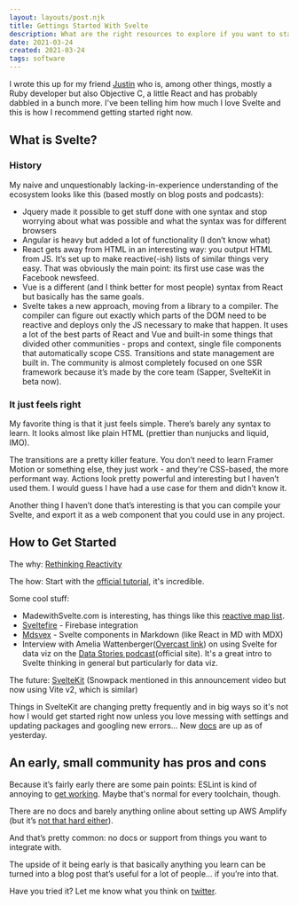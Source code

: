 ```yaml
---
layout: layouts/post.njk
title: Gettings Started With Svelte
description: What are the right resources to explore if you want to start learning Svelte?
date: 2021-03-24
created: 2021-03-24
tags: software
---
```


I wrote this up for my friend [Justin](https://www.twitter.com/jstn) who is, among other things, mostly a Ruby developer but also Objective C, a little React and has probably dabbled in a bunch more. I've been telling him how much I love Svelte and this is how I recommend getting started right now.

## What is Svelte?

### History

My naive and unquestionably lacking-in-experience understanding of the ecosystem looks like this (based mostly on blog posts and podcasts):

- Jquery made it possible to get stuff done with one syntax and stop worrying about what was possible and what the syntax was for different browsers
- Angular is heavy but added a lot of functionality (I don’t know what)
- React gets away from HTML in an interesting way: you output HTML from JS. It’s set up to make reactive(-ish) lists of similar things very easy. That was obviously the main point: its first use case was the Facebook newsfeed.
- Vue is a different (and I think better for most people) syntax from React but basically has the same goals.
- Svelte takes a new approach, moving from a library to a compiler. The compiler can figure out exactly which parts of the DOM need to be reactive and deploys only the JS necessary to make that happen. It uses a lot of the best parts of React and Vue and built-in some things that divided other communities - props and context, single file components that automatically scope CSS. Transitions and state management are built in. The community is almost completely focused on one SSR framework because it’s made by the core team (Sapper, SvelteKit in beta now).

### It just feels right

My favorite thing is that it just feels simple. There’s barely any syntax to learn. It looks almost like plain HTML (prettier than nunjucks and liquid, IMO).

The transitions are a pretty killer feature. You don’t need to learn Framer Motion or something else, they just work - and they're CSS-based, the more performant way. Actions look pretty powerful and interesting but I haven’t used them. I would guess I have had a use case for them and didn’t know it.

Another thing I haven’t done that’s interesting is that you can compile your Svelte, and export it as a web component that you could use in any project.

## How to Get Started

The why: [Rethinking Reactivity](https://youtu.be/AdNJ3fydeao)

The how: Start with the [official tutorial](https://svelte.dev/tutorial/basics), it's incredible.

Some cool stuff:

- MadewithSvelte.com is interesting, has things like this [reactive map list](https://madewithsvelte.com/reactive-map-list).
- [Sveltefire](https://github.com/codediodeio/sveltefire/) - Firebase integration
- [Mdsvex](https://mdsvex.com/) - Svelte components in Markdown (like React in MD with MDX)
- Interview with Amelia Wattenberger([Overcast link](https://overcast.fm/+DLNRLoIc)) on using Svelte for data viz on the [Data Stories podcast](https://datastori.es/163-svelte-js-for-web-based-dataviz-with-amelia-wattenberger/)(official site). It's a great intro to Svelte thinking in general but particularly for data viz.

The future: [SvelteKit](https://youtu.be/luM5uobewhA) (Snowpack mentioned in this announcement video but now using Vite v2, which is similar)

Things in SvelteKit are changing pretty frequently and in big ways so it's not how I would get started right now unless you love messing with settings and updating packages and googling new errors... New [docs](https://kit.svelte.dev/docs) are up as of yesterday.

## An early, small community has pros and cons

Because it’s fairly early there are some pain points:
ESLint is kind of annoying to [get working](https://codechips.me/eslint-svelte-typescript/). Maybe that's normal for every toolchain, though.

There are no docs and barely anything online about setting up AWS Amplify (but it’s [not that hard either](https://github.com/mattlehrer/svelte-snowpack-tailwind/tree/amplify)).

And that’s pretty common: no docs or support from things you want to integrate with.

The upside of it being early is that basically anything you learn can be turned into a blog post that’s useful for a lot of people… if you’re into that.

Have you tried it? Let me know what you think on [twitter](https://www.twitter.com/mattlehrer).
